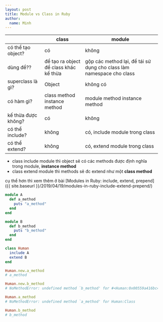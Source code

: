 ```yaml
---
layout: post
title: Module vs Class in Ruby
author:
  name: Minh
---
```


|                     | class                                  | module                                                               |
|---------------------|----------------------------------------|----------------------------------------------------------------------|
| có thể tạo object?  | có                                     | không                                                                |
| dùng để??           | để tạo ra object<br>để class khác kế thừa | gộp các method lại, để tái sử dụng cho class làm namespace cho class |
| superclass là gì?   | Object                                 | không có                                                             |
| có hàm gì?          | class method instance method           | module method  instance method                                       |
| kế thừa được không? | có                                     | không                                                                |
| có thể include?     | không                                  | có, include module trong class                                       |
| có thể extend?      | không                                  | có, extend module trong class                                        |

* class include module thì object sẽ có các methods được định nghĩa trong module, **instance method**
* class extend module thì methods sẽ đc extend như một **class method**

cụ thể hơn thì xem thêm ở bài [Modules in Ruby: include, extend, prepend]({{ site.baseurl }}/2019/04/19/modules-in-ruby-include-extend-prepend/)


```ruby
module A
  def a_method
    puts "a_method"
  end
end

module B
  def b_method
    puts "b_method"
  end
end

class Human
  include A
  extend B
end

Human.new.a_method
# a_method

Human.new.b_method
# NoMethodError: undefined method `b_method' for #<Human:0x00559a416bc4f8>

Human.a_method
# NoMethodError: undefined method `a_method' for Human:Class

Human.b_method
# b_method
```
